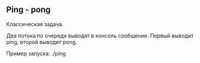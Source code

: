 ##  Ping - pong

Классическая задача.

Два потока по очереди выводят в консоль сообщение. Первый выводит ping, второй выводит pong.

Пример запуска:
    ./ping

